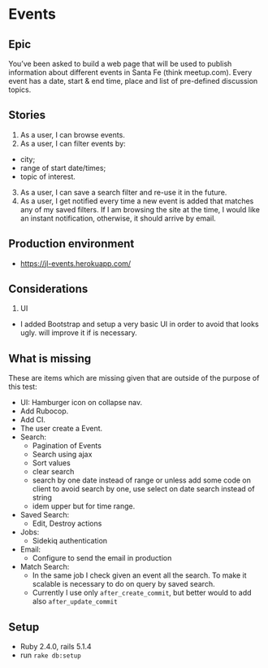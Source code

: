 # Events

## Epic

You’ve been asked to build a web page that will be used to publish information about different events in Santa Fe (think meetup.com). Every event has a date, start & end time, place and list of pre-defined discussion topics.

## Stories
1. As a user, I can browse events.
2. As a user, I can filter events by:
  - city;
  - range of start date/times;
  - topic of interest.
3. As a user, I can save a search filter and re-use it in the future.
4. As a user, I get notified every time a new event is added that matches any of my saved filters. If I am browsing the site at the time, I would like an instant notification, otherwise, it should arrive by email.

## Production environment
* https://jl-events.herokuapp.com/

## Considerations
1. UI
  - I added Bootstrap and setup a very basic UI in order to avoid that looks ugly.  will improve it if is necessary.

## What is missing
  These are items which are missing given that are outside of the purpose of this test:

  - UI: Hamburger icon on collapse nav.
  - Add Rubocop.
  - Add CI.
  - The user create a Event.
  - Search:
      - Pagination of Events
      - Search using ajax
      - Sort values
      - clear search
      - search by one date instead of range or unless add some code on client to avoid search by one, use select on date search instead of string
      - idem upper but for time range.
  - Saved Search:
    - Edit, Destroy actions
  - Jobs:
    - Sidekiq authentication
  - Email:
    - Configure to send the email in production
  - Match Search:
    - In the same job I check given an event all the search. To make it scalable is necessary to do
      on query by saved search.
    - Currently I use only `after_create_commit`, but better would to add also `after_update_commit`


## Setup
 * Ruby 2.4.0, rails 5.1.4
 * run `rake db:setup`
